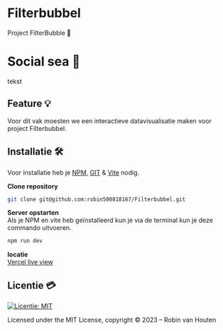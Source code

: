 # Filterbubbel
Project FilterBubble 🫧

# Social sea 🌿
tekst

## Feature 💡
Voor dit vak moesten we een interactieve datavisualisatie maken voor project Filterbubbel. 

## Installatie 🛠
Voor installatie heb je [NPM](https://github.com/nvm-sh/nvm), [GIT](https://github.com/git-guides/install-git) & [Vite](https://vitejs.dev/guide/) nodig.   

**Clone repository** 
```bash
git clone git@github.com:robin500818167/Filterbubbel.git
```
**Server opstarten**    
Als je NPM en vite heb geïnstalleerd kun je via de terminal kun je deze commando uitvoeren.
```bash
npm run dev
```
**locatie**    
[Vercel live view](https://filterbubbel.vercel.app/)
## Licentie 💳
[![Licentie: MIT](https://img.shields.io/badge/License-MIT-yellow.svg)](https://opensource.org/licenses/MIT)

Licensed under the MIT License, copyright © 2023 – Robin van Houten
